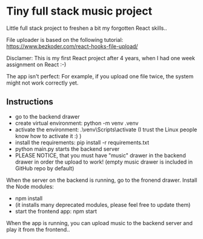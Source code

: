 # Tiny full stack music project

Little full stack project to freshen a bit my forgotten React skills..

File uploader is based on the following tutorial:
https://www.bezkoder.com/react-hooks-file-upload/

Disclamer: This is my first React project after 4 years, when I had one week assignment on React :-)

The app isn't perfect: For example, if you upload one file twice, the system might not work correctly yet.

## Instructions

- go to the backend drawer
- create virtual environment: python -m venv .venv
- activate the environment: .\venv\Scripts\activate (I trust the Linux people know how to activate it :) )
- install the requirements: pip install -r requirements.txt
- python main.py starts the backend server
- PLEASE NOTICE, that you must have "music" drawer in the backend drawer in order the upload to work! (empty music drawer is included in GitHub repo by default)

When the server on the backend is running, go to the fronend drawer. Install the Node modules:

- npm install
- (it installs many deprecated modules, please feel free to update them)
- start the frontend app: npm start

When the app is running, you can upload music to the backend server and play it from the frontend..
